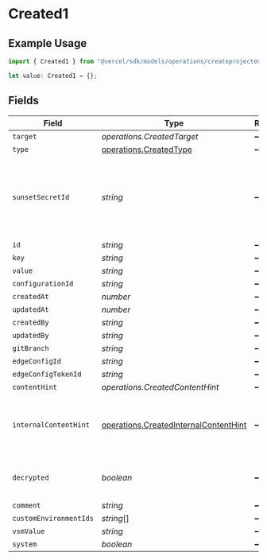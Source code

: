 # Created1

## Example Usage

```typescript
import { Created1 } from "@vercel/sdk/models/operations/createprojectenv.js";

let value: Created1 = {};
```

## Fields

| Field                                                                                          | Type                                                                                           | Required                                                                                       | Description                                                                                    |
| ---------------------------------------------------------------------------------------------- | ---------------------------------------------------------------------------------------------- | ---------------------------------------------------------------------------------------------- | ---------------------------------------------------------------------------------------------- |
| `target`                                                                                       | *operations.CreatedTarget*                                                                     | :heavy_minus_sign:                                                                             | N/A                                                                                            |
| `type`                                                                                         | [operations.CreatedType](../../models/operations/createdtype.md)                               | :heavy_minus_sign:                                                                             | N/A                                                                                            |
| `sunsetSecretId`                                                                               | *string*                                                                                       | :heavy_minus_sign:                                                                             | This is used to identiy variables that have been migrated from type secret to sensitive.       |
| `id`                                                                                           | *string*                                                                                       | :heavy_minus_sign:                                                                             | N/A                                                                                            |
| `key`                                                                                          | *string*                                                                                       | :heavy_minus_sign:                                                                             | N/A                                                                                            |
| `value`                                                                                        | *string*                                                                                       | :heavy_minus_sign:                                                                             | N/A                                                                                            |
| `configurationId`                                                                              | *string*                                                                                       | :heavy_minus_sign:                                                                             | N/A                                                                                            |
| `createdAt`                                                                                    | *number*                                                                                       | :heavy_minus_sign:                                                                             | N/A                                                                                            |
| `updatedAt`                                                                                    | *number*                                                                                       | :heavy_minus_sign:                                                                             | N/A                                                                                            |
| `createdBy`                                                                                    | *string*                                                                                       | :heavy_minus_sign:                                                                             | N/A                                                                                            |
| `updatedBy`                                                                                    | *string*                                                                                       | :heavy_minus_sign:                                                                             | N/A                                                                                            |
| `gitBranch`                                                                                    | *string*                                                                                       | :heavy_minus_sign:                                                                             | N/A                                                                                            |
| `edgeConfigId`                                                                                 | *string*                                                                                       | :heavy_minus_sign:                                                                             | N/A                                                                                            |
| `edgeConfigTokenId`                                                                            | *string*                                                                                       | :heavy_minus_sign:                                                                             | N/A                                                                                            |
| `contentHint`                                                                                  | *operations.CreatedContentHint*                                                                | :heavy_minus_sign:                                                                             | N/A                                                                                            |
| `internalContentHint`                                                                          | [operations.CreatedInternalContentHint](../../models/operations/createdinternalcontenthint.md) | :heavy_minus_sign:                                                                             | Similar to `contentHints`, but should not be exposed to the user.                              |
| `decrypted`                                                                                    | *boolean*                                                                                      | :heavy_minus_sign:                                                                             | Whether `value` and `vsmValue` are decrypted.                                                  |
| `comment`                                                                                      | *string*                                                                                       | :heavy_minus_sign:                                                                             | N/A                                                                                            |
| `customEnvironmentIds`                                                                         | *string*[]                                                                                     | :heavy_minus_sign:                                                                             | N/A                                                                                            |
| `vsmValue`                                                                                     | *string*                                                                                       | :heavy_minus_sign:                                                                             | N/A                                                                                            |
| `system`                                                                                       | *boolean*                                                                                      | :heavy_minus_sign:                                                                             | N/A                                                                                            |